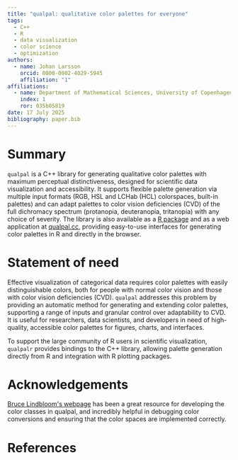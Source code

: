 ```yaml
---
title: "qualpal: qualitative color palettes for everyone"
tags:
  - C++
  - R
  - data visualization
  - color science
  - optimization
authors:
  - name: Johan Larsson
    orcid: 0000-0002-4029-5945
    affiliation: "1"
affiliations:
  - name: Department of Mathematical Sciences, University of Copenhagen
    index: 1
    ror: 035b05819
date: 17 July 2025
bibliography: paper.bib
---
```


# Summary

`qualpal` is a C++ library for generating qualitative color palettes with
maximum perceptual distinctiveness, designed for scientific data visualization
and accessibility. It supports flexible palette generation via multiple input
formats (RGB, HSL and LCHab (HCL) colorspaces, built-in palettes) and can adapt
palettes to color vision deficiencies (CVD) of the full dichromacy spectrum
(protanopia, deuteranopia, tritanopia) with any choice of severity. The
library is also available as a [R package](https://cran.r-project.org/package=qualpalr)
and as a web application at [qualpal.cc](https://qualpal.cc), providing easy-to-use
interfaces for generating color palettes in R and directly in the browser.

# Statement of need

Effective visualization of categorical data requires color palettes with easily
distinguishable colors, both for people with normal color vision and those with
color vision deficiencies (CVD). `qualpal` addresses this problem by providing
an automatic method for generating and extending color palettes, supporting a
range of inputs and granular control over adaptability to CVD. It is useful for
researchers, data scientists, and developers in need of high-quality,
accessible color palettes for figures, charts, and interfaces.

To support the large community of R users in scientific
visualization, `qualpalr` provides bindings to the C++ library, allowing
palette generation directly from R and integration with R plotting packages.

# Acknowledgements

[Bruce Lindbloom's webpage](http://www.brucelindbloom.com/) has
been a great resource for developing the color classes in qualpal,
and incredibly helpful in debugging color conversions and
ensuring that the color spaces are implemented correctly.

# References
